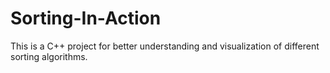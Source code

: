 # Sorting-In-Action
This is a C++ project for better understanding and visualization of different sorting algorithms.
